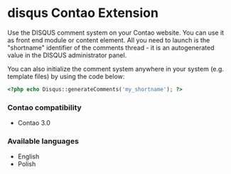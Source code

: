 disqus Contao Extension
=======================

Use the DISQUS comment system on your Contao website. You can use it as front end module or content element. All you need to launch is the "shortname" identifier of the comments thread - it is an autogenerated value in the DISQUS administrator panel.

You can also initialize the comment system anywhere in your system (e.g. template files) by using the code below:

```php
<?php echo Disqus::generateComments('my_shortname'); ?>
```

### Contao compatibility
- Contao 3.0

### Available languages
- English
- Polish
